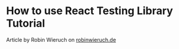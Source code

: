 # How to use React Testing Library Tutorial

Article by Robin Wieruch on [robinwieruch.de](https://www.robinwieruch.de/react-testing-library)
